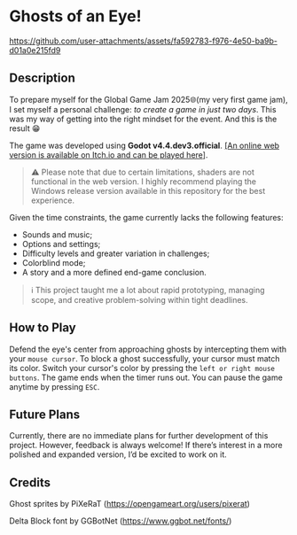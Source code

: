 # Ghosts of an Eye!

https://github.com/user-attachments/assets/fa592783-f976-4e50-ba9b-d01a0e215fd9

## Description

To prepare myself for the Global Game Jam 2025🌐(my very first game jam), I set myself a personal challenge: *to create a game in just two days*. This was my way of getting into the right mindset for the event. And this is the result 😁

The game was developed using **Godot v4.4.dev3.official**. [[An online web version is available on Itch.io and can be played here]](https://kanaszm.itch.io/ghosts-of-an-eye).

> ⚠️ Please note that due to certain limitations, shaders are not
> functional in the web version. I highly recommend playing the Windows release version available in this repository for the best experience.

Given the time constraints, the game currently lacks the following features:

-   Sounds and music;
-   Options and settings;
-   Difficulty levels and greater variation in challenges;
-   Colorblind mode;
-   A story and a more defined end-game conclusion.

> ℹ️ This project taught me a lot about rapid prototyping, managing scope,
> and creative problem-solving within tight deadlines.

## How to Play

Defend the eye's center from approaching ghosts by intercepting them with your `mouse cursor`.
To block a ghost successfully, your cursor must match its color.
Switch your cursor's color by pressing the `left or right mouse buttons`.
The game ends when the timer runs out.
You can pause the game anytime by pressing `ESC`.

## Future Plans

Currently, there are no immediate plans for further development of this project. However, feedback is always welcome! If there’s interest in a more polished and expanded version, I’d be excited to work on it.

## Credits

Ghost sprites by PiXeRaT (https://opengameart.org/users/pixerat)

Delta Block font by GGBotNet (https://www.ggbot.net/fonts/)

